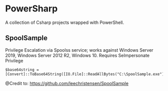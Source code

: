 # PowerSharp

A collection of Csharp projects wrapped with PowerShell.

## SpoolSample
Privilege Escalation via Spoolss service; works against Windows Server 2019, Windows Server 2012 R2, Windows 10. Requires SeImpersonate Privilege
```
$base64string = [Convert]::ToBase64String([IO.File]::ReadAllBytes("C:\SpoolSample.exe"))
```

@Credit to: https://github.com/leechristensen/SpoolSample

